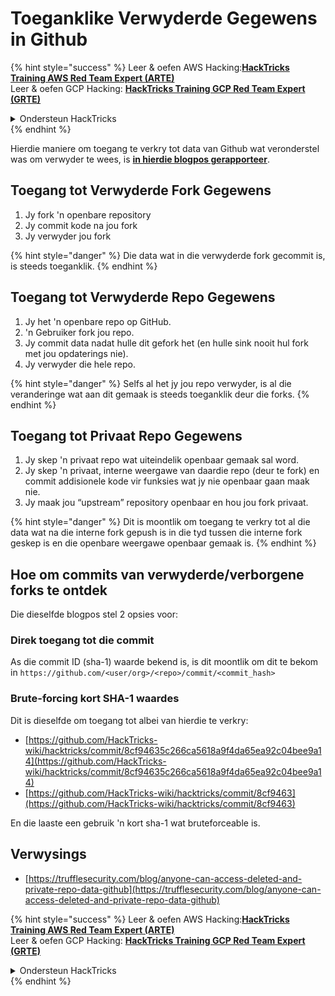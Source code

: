 # Toeganklike Verwyderde Gegewens in Github

{% hint style="success" %}
Leer & oefen AWS Hacking:<img src="../../.gitbook/assets/image (1).png" alt="" data-size="line">[**HackTricks Training AWS Red Team Expert (ARTE)**](https://training.hacktricks.xyz/courses/arte)<img src="../../.gitbook/assets/image (1).png" alt="" data-size="line">\
Leer & oefen GCP Hacking: <img src="../../.gitbook/assets/image (2).png" alt="" data-size="line">[**HackTricks Training GCP Red Team Expert (GRTE)**<img src="../../.gitbook/assets/image (2).png" alt="" data-size="line">](https://training.hacktricks.xyz/courses/grte)

<details>

<summary>Ondersteun HackTricks</summary>

* Kyk na die [**subskripsie planne**](https://github.com/sponsors/carlospolop)!
* **Sluit aan by die** 💬 [**Discord groep**](https://discord.gg/hRep4RUj7f) of die [**telegram groep**](https://t.me/peass) of **volg** ons op **Twitter** 🐦 [**@hacktricks\_live**](https://twitter.com/hacktricks\_live)**.**
* **Deel hacking truuks deur PRs in te dien na die** [**HackTricks**](https://github.com/carlospolop/hacktricks) en [**HackTricks Cloud**](https://github.com/carlospolop/hacktricks-cloud) github repos.

</details>
{% endhint %}

Hierdie maniere om toegang te verkry tot data van Github wat veronderstel was om verwyder te wees, is [**in hierdie blogpos gerapporteer**](https://trufflesecurity.com/blog/anyone-can-access-deleted-and-private-repo-data-github).

## Toegang tot Verwyderde Fork Gegewens

1. Jy fork 'n openbare repository
2. Jy commit kode na jou fork
3. Jy verwyder jou fork

{% hint style="danger" %}
Die data wat in die verwyderde fork gecommit is, is steeds toeganklik.
{% endhint %}

## Toegang tot Verwyderde Repo Gegewens

1. Jy het 'n openbare repo op GitHub.
2. 'n Gebruiker fork jou repo.
3. Jy commit data nadat hulle dit gefork het (en hulle sink nooit hul fork met jou opdaterings nie).
4. Jy verwyder die hele repo.

{% hint style="danger" %}
Selfs al het jy jou repo verwyder, is al die veranderinge wat aan dit gemaak is steeds toeganklik deur die forks.
{% endhint %}

## Toegang tot Privaat Repo Gegewens

1. Jy skep 'n privaat repo wat uiteindelik openbaar gemaak sal word.
2. Jy skep 'n privaat, interne weergawe van daardie repo (deur te fork) en commit addisionele kode vir funksies wat jy nie openbaar gaan maak nie.
3. Jy maak jou “upstream” repository openbaar en hou jou fork privaat.

{% hint style="danger" %}
Dit is moontlik om toegang te verkry tot al die data wat na die interne fork gepush is in die tyd tussen die interne fork geskep is en die openbare weergawe openbaar gemaak is.
{% endhint %}

## Hoe om commits van verwyderde/verborgene forks te ontdek

Die dieselfde blogpos stel 2 opsies voor:

### Direk toegang tot die commit

As die commit ID (sha-1) waarde bekend is, is dit moontlik om dit te bekom in `https://github.com/<user/org>/<repo>/commit/<commit_hash>`

### Brute-forcing kort SHA-1 waardes

Dit is dieselfde om toegang tot albei van hierdie te verkry:

* [https://github.com/HackTricks-wiki/hacktricks/commit/8cf94635c266ca5618a9f4da65ea92c04bee9a14](https://github.com/HackTricks-wiki/hacktricks/commit/8cf94635c266ca5618a9f4da65ea92c04bee9a14)
* [https://github.com/HackTricks-wiki/hacktricks/commit/8cf9463](https://github.com/HackTricks-wiki/hacktricks/commit/8cf9463)

En die laaste een gebruik 'n kort sha-1 wat bruteforceable is.

## Verwysings

* [https://trufflesecurity.com/blog/anyone-can-access-deleted-and-private-repo-data-github](https://trufflesecurity.com/blog/anyone-can-access-deleted-and-private-repo-data-github)

{% hint style="success" %}
Leer & oefen AWS Hacking:<img src="../../.gitbook/assets/image (1).png" alt="" data-size="line">[**HackTricks Training AWS Red Team Expert (ARTE)**](https://training.hacktricks.xyz/courses/arte)<img src="../../.gitbook/assets/image (1).png" alt="" data-size="line">\
Leer & oefen GCP Hacking: <img src="../../.gitbook/assets/image (2).png" alt="" data-size="line">[**HackTricks Training GCP Red Team Expert (GRTE)**<img src="../../.gitbook/assets/image (2).png" alt="" data-size="line">](https://training.hacktricks.xyz/courses/grte)

<details>

<summary>Ondersteun HackTricks</summary>

* Kyk na die [**subskripsie planne**](https://github.com/sponsors/carlospolop)!
* **Sluit aan by die** 💬 [**Discord groep**](https://discord.gg/hRep4RUj7f) of die [**telegram groep**](https://t.me/peass) of **volg** ons op **Twitter** 🐦 [**@hacktricks\_live**](https://twitter.com/hacktricks\_live)**.**
* **Deel hacking truuks deur PRs in te dien na die** [**HackTricks**](https://github.com/carlospolop/hacktricks) en [**HackTricks Cloud**](https://github.com/carlospolop/hacktricks-cloud) github repos.

</details>
{% endhint %}
